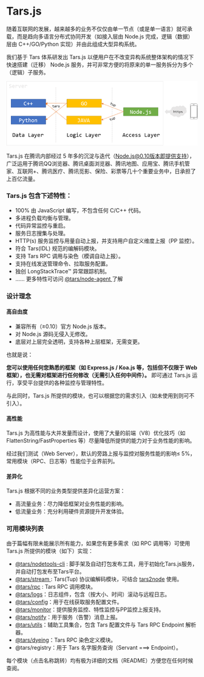 # Tars.js

随着互联网的发展，越来越多的业务不仅仅由单一节点（或是单一语言）就可承载，而是趋向多语言分布式协同开发（如接入层由 Node.js 完成，逻辑（数据）层由 C++/GO/Python 实现）并由此组成大型异构系统。

我们基于 Tars 体系研发出 Tars.js 以便用户在不改变异构系统整体架构的情况下快速搭建（迁移） Node.js 服务，并可非常方便的将原来的单一服务拆分为多个（逻辑）子服务。

![](../../assets/tarsjs_architecture.png)

Tars.js 在腾讯内部经过 5 年多的沉淀与迭代（Node.js@0.10版本即提供支持），广泛运用于腾讯QQ浏览器、腾讯桌面浏览器、腾讯地图、应用宝、腾讯手机管家、互联网+、腾讯医疗、腾讯觅影、保险、彩票等几十个重要业务中，日承担了上百亿流量。

### Tars.js 包含下述特性：

* 100% 由 JavaScript 编写，不包含任何 C/C++ 代码。
* 多进程负载均衡与管理。
* 代码异常监控与重启。
* 服务日志搜集与处理。
* HTTP\(s\) 服务监控与用量自动上报，并支持用户自定义维度上报（PP 监控）。
* 符合 Tars\(IDL\) 规范的编解码模块。
* 支持 Tars RPC 调用与染色（模调自动上报）。
* 支持在线发送管理命令、拉取服务配置。
* 独创 LongStackTrace™ 异常跟踪机制。
* …… 更多特性可访问 [@tars/node-agent ](tars-node-agent.md)了解

### 设计理念

#### 高自由度

* 兼容所有（≥0.10）官方 Node.js 版本。
* 对 Node.js 源码无侵入无修改。
* 底层对上层完全透明，支持各种上层框架，无需变更。

也就是说：

**您可以使用任何您熟悉的框架（如 Express.js / Koa.js 等，包括但不仅限于 Web 框架），也无需对框架进行任何修改（无需引入任何中间件）。** 即可通过 Tars.js 运行，享受平台提供的各种监控与管理特性。

与此同时，Tars.js 所提供的模块，也可以根据您的需求引入（如未使用到则可不引入）。

#### 高性能

Tars.js 为高性能与大并发量而设计，使用了大量的前端（V8）优化技巧（如 FlattenString/FastProperties 等）尽量降低所提供的能力对于业务性能的影响。

经过我们测试（Web Server），默认的旁路上报与监控对服务性能的影响≤ 5%，常用模块（RPC、日志等）性能位于业界前列。

#### 差异化

Tars.js 根据不同的业务类型提供差异化运营方案：

* 高流量业务：尽力降低框架对业务性能的影响。
* 低流量业务：充分利用硬件资源提升开发体验。

### 可用模块列表

由于篇幅有限未能展示所有能力，如果您有更多需求（如 RPC 调用等）可使用 Tars.js 所提供的模块（如下）实现：
* [@tars/nodetools-cli](nodetools-cli.md) : 脚手架及自动打包发布工具，用于初始化Tars.js服务，并自动打包发布至Tars平台。
* [@tars/stream ](tars-stream.md): Tars\(Tup\) 协议编解码模块，可结合 [tars2node](https://github.com/tars-node/tars2node) 使用。
* [@tars/rpc](tars-rpc.md) : Tars RPC 调用模块。
* [@tars/logs](tars-logs.md)：日志组件，包含（按大小、时间）滚动与远程日志。
* [@tars/config](tars-config.md)：用于在线获取服务配置文件。
* [@tars/monitor](tars-monitor.md)：提供服务监控、特性监控与PP监控上报支持。
* [@tars/notify](tars-notify.md)：用于服务（告警）消息上报。
* [@tars/utils](tars-utils.md)：辅助工具集合，包含 Tars 配置文件与 Tars RPC Endpoint 解析器。
* [@tars/dyeing](tars-dyeing.md)：Tars RPC 染色定义模块。
* @tars/registry：用于 Tars 名字服务查询（Servant ===&gt; Endpoint）。

每个模块（点击名称跳转）均有极为详细的文档（README）方便您在任何时候查阅。


